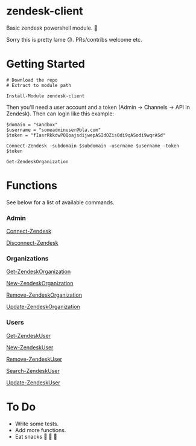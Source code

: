 # zendesk-client

Basic zendesk powershell module. :dragon_face:

Sorry this is pretty lame :sweat:. PRs/contribs welcome etc.

# Getting Started

```
# Download the repo
# Extract to module path

Install-Module zendesk-client

```

Then you'll need a user account and a token (Admin -> Channels -> API in Zendesk). Then can login like this example:

```
$domain = "sandbox"
$username = "someadminuser@bla.com"
$token = "fIasrRkkdwPOQoajsdijwepASIdOZis0di9qASodi9wqrASd"

Connect-Zendesk -subdomain $subdomain -username $username -token $token

Get-ZendeskOrganization

```

# Functions

See below for a list of available commands.

### Admin

[Connect-Zendesk](Docs/Connect-Zendesk.md)

[Disconnect-Zendesk](Docs/Disconnect-Zendesk.md)

### Organizations

[Get-ZendeskOrganization](Docs/Get-ZendeskOrganization.md)

[New-ZendeskOrganization](Docs/New-ZendeskOrganization.md)

[Remove-ZendeskOrganization](Docs/Remove-ZendeskOrganization.md)

[Update-ZendeskOrganization](Docs/Update-ZendeskOrganization.md)

### Users

[Get-ZendeskUser](Docs/Get-ZendeskUser.md)

[New-ZendeskUser](Docs/New-ZendeskUser.md)

[Remove-ZendeskUser](Docs/Remove-ZendeskUser.md)

[Search-ZendeskUser](Docs/Search-ZendeskUser.md)

[Update-ZendeskUser](Docs/Update-ZendeskUser.md)

# To Do

* Write some tests.
* Add more functions.
* Eat snacks :dango: :custard: :shaved_ice:
